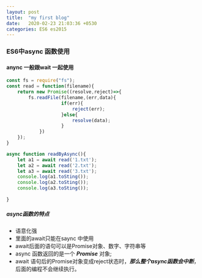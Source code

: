 ```yaml
---
layout: post
title:  "my first blog"
date:   2020-02-23 21:03:36 +0530
categories: ES6 es2015
---
```


### ES6中async  函数使用

#### anync 一般跟wait 一起使用

```  javascript
const fs = require("fs");
const read = function(filename){
    return new Promise((resolve,reject)=>{
        fs.readFile(filename,(err,data){
                    if(err){
            			reject(err);
        			}else{
                        resolve(data);
                    }
     		})
    });
}

async function readByAsync(){
    let a1 = await read('1.txt');
    let a2 = await read('2.txt');
    let a3 = await read('3.txt');
    console.log(a1.toSting());
    console.log(a2.toSting());
    console.log(a3.toSting());
    
}
```

##### async函数的特点

* 语意化强
* 里面的await只能在saync 中使用
* await后面的语句可以是Promise对象、数字、字符串等
* async 函数返回的是一个  ***Promise***  对象;
* await 语句后的Promise对象变成reject状态时，***那么整个async函数会中断***，后面的编程不会继续执行。